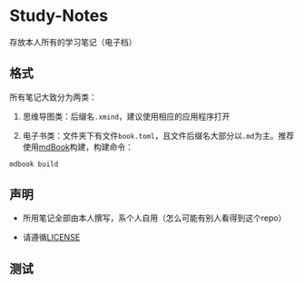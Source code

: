 # Study-Notes
存放本人所有的学习笔记（电子档）

## 格式

所有笔记大致分为两类：

1. 思维导图类：后缀名`.xmind`，建议使用相应的应用程序打开

2. 电子书类：文件夹下有文件`book.toml`，且文件后缀名大部分以`.md`为主。推荐使用[mdBook](https://github.com/rust-lang/mdBook)构建，构建命令：

```bash
mdbook build
```

## 声明

- 所用笔记全部由本人撰写，系个人自用（怎么可能有别人看得到这个repo）

- 请遵循[LICENSE](https://github.com/Cybercalf/Study-Notes/blob/master/LICENSE)

## 测试

